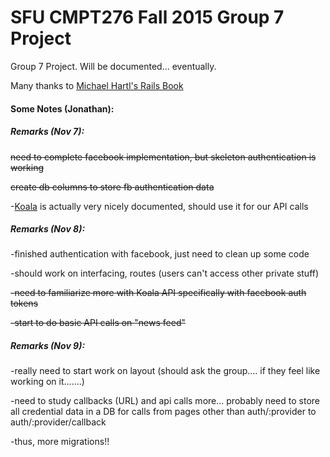 # SFU CMPT276 Fall 2015 Group 7 Project

Group 7 Project. Will be documented... eventually.

Many thanks to [Michael Hartl's Rails Book](https://www.railstutorial.org/book/frontmatter)


#### Some Notes (Jonathan):

##### Remarks (Nov 7):

~~need to complete facebook implementation, but skeleton authentication is working~~

~~create db columns to store fb authentication data~~

-[Koala](https://github.com/arsduo/koala) is actually very nicely documented, should use it for our API calls


##### Remarks (Nov 8):

-finished authentication with facebook, just need to clean up some code

-should work on interfacing, routes (users can't access other private stuff)

~~-need to familiarize more with Koala API specifically with facebook auth tokens~~

~~-start to do basic API calls on "news feed"~~

##### Remarks (Nov 9):

-really need to start work on layout (should ask the group.... if they feel like working on it.......)

-need to study callbacks (URL) and api calls more... probably need to store all credential data in a DB for calls from pages other than auth/:provider to auth/:provider/callback

-thus, more migrations!!
